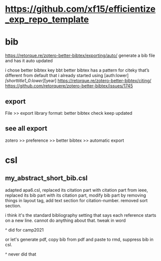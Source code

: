 # https://github.com/xf15/efficientize_exp_repo_template


# bib

https://retorque.re/zotero-better-bibtex/exporting/auto/
generate a bib file and has it auto updated

i chose better bibtex key
bbt better bibtex has a pattern for citeky that’s different from default that i already started using
[auth:lower]_[shorttitle1_0:lower]_[year]
https://retorque.re/zotero-better-bibtex/citing/
https://github.com/retorquere/zotero-better-bibtex/issues/1745

## export
File >> export library
format: better bibtex
check keep updated

## see all export
zotero >> preference >> better bibtex >> automatic export 



# csl

## my_abstract_short_bib.csl

adapted apa6.csl, replaced its citation part with citation part from ieee, replaced its bib part with its citation part, modify bib part by removing things in layout tag, add text section for citation-number. removed sort section.

i think it's the standard bibliography setting that says each reference starts on a new line. cannot do anything about that. tweak in word

^ did for camp2021


or let's generate pdf, copy bib from pdf and paste to rmd, suppress bib in csl.

^ never did that
